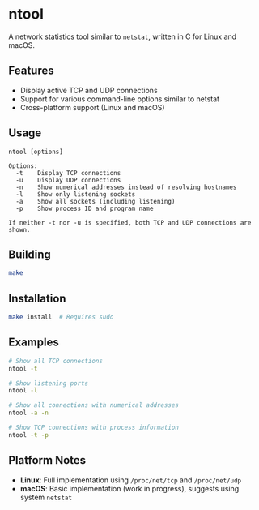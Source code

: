 # ntool

A network statistics tool similar to `netstat`, written in C for Linux and macOS.

## Features

- Display active TCP and UDP connections
- Support for various command-line options similar to netstat
- Cross-platform support (Linux and macOS)

## Usage

```
ntool [options]

Options:
  -t    Display TCP connections
  -u    Display UDP connections
  -n    Show numerical addresses instead of resolving hostnames
  -l    Show only listening sockets
  -a    Show all sockets (including listening)
  -p    Show process ID and program name

If neither -t nor -u is specified, both TCP and UDP connections are shown.
```

## Building

```bash
make
```

## Installation

```bash
make install  # Requires sudo
```

## Examples

```bash
# Show all TCP connections
ntool -t

# Show listening ports
ntool -l

# Show all connections with numerical addresses
ntool -a -n

# Show TCP connections with process information
ntool -t -p
```

## Platform Notes

- **Linux**: Full implementation using `/proc/net/tcp` and `/proc/net/udp`
- **macOS**: Basic implementation (work in progress), suggests using system `netstat`

